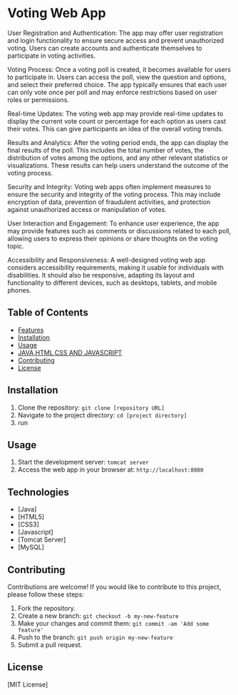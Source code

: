 # Voting Web App

User Registration and Authentication: 
The app may offer user registration and login functionality to ensure secure access and prevent unauthorized voting. 
Users can create accounts and authenticate themselves to participate in voting activities.

Voting Process: Once a voting poll is created, it becomes available for users to participate in. 
Users can access the poll, view the question and options, and select their preferred choice. 
The app typically ensures that each user can only vote once per poll and may enforce restrictions based on user roles or permissions.

Real-time Updates: The voting web app may provide real-time updates to display the current vote count or percentage for each option as users cast their votes. 
This can give participants an idea of the overall voting trends.

Results and Analytics: After the voting period ends, the app can display the final results of the poll. 
This includes the total number of votes, the distribution of votes among the options, 
and any other relevant statistics or visualizations. These results can help users understand the outcome of the voting process.

Security and Integrity: Voting web apps often implement measures to ensure the security and integrity of the voting process. 
This may include encryption of data, prevention of fraudulent activities, and protection against unauthorized access or manipulation of votes.

User Interaction and Engagement: To enhance user experience, the app may provide features such as comments or discussions related to each poll, allowing users to express their opinions or share thoughts on the voting topic.

Accessibility and Responsiveness: A well-designed voting web app considers accessibility requirements, making it usable for individuals with disabilities. 
It should also be responsive, adapting its layout and functionality to different devices, such as desktops, tablets, and mobile phones.

## Table of Contents
- [Features](#features)
- [Installation](#installation)
- [Usage](#usage)
- [JAVA,HTML,CSS AND JAVASCRIPT](#technologies)
- [Contributing](#contributing)
- [License](#license)


## Installation
1. Clone the repository: `git clone [repository URL]`
2. Navigate to the project directory: `cd [project directory]`
3. run

## Usage
1. Start the development server: `tomcat server`
2. Access the web app in your browser at: `http://localhost:8080`

## Technologies
- [Java] 
- [HTML5] 
- [CSS3]
- [Javascript] 
- [Tomcat Server] 
- [MySQL] 

## Contributing
Contributions are welcome! If you would like to contribute to this project, please follow these steps:
1. Fork the repository.
2. Create a new branch: `git checkout -b my-new-feature`
3. Make your changes and commit them: `git commit -am 'Add some feature'`
4. Push to the branch: `git push origin my-new-feature`
5. Submit a pull request.

## License
[MIT License] 

